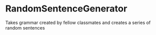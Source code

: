 # RandomSentenceGenerator
Takes grammar created by fellow classmates and creates a series of random sentences
